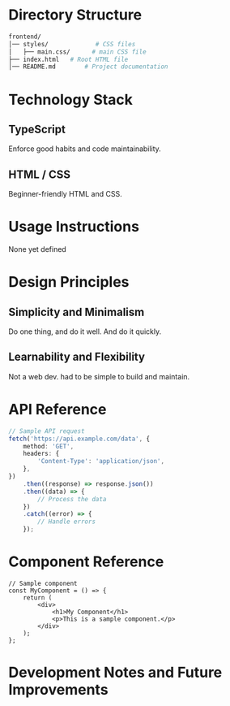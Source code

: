 # Directory Structure

```bash
frontend/
│── styles/             # CSS files
│   ├── main.css/      # main CSS file
├── index.html   # Root HTML file
│── README.md        # Project documentation
```

# Technology Stack

## TypeScript

Enforce good habits and code maintainability.

## HTML / CSS

Beginner-friendly HTML and CSS.

# Usage Instructions

None yet defined

# Design Principles

## Simplicity and Minimalism

Do one thing, and do it well. And do it quickly.

## Learnability and Flexibility

Not a web dev. had to be simple to build and maintain.

# API Reference

```ts
// Sample API request
fetch('https://api.example.com/data', {
    method: 'GET',
    headers: {
        'Content-Type': 'application/json',
    },
})
    .then((response) => response.json())
    .then((data) => {
        // Process the data
    })
    .catch((error) => {
        // Handle errors
    });
```

# Component Reference

```tsx
// Sample component
const MyComponent = () => {
    return (
        <div>
            <h1>My Component</h1>
            <p>This is a sample component.</p>
        </div>
    );
};
```

# Development Notes and Future Improvements